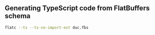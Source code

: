
## Generating TypeScript code from FlatBuffers schema
```sh
flatc --ts --ts-no-import-ext duc.fbs
```